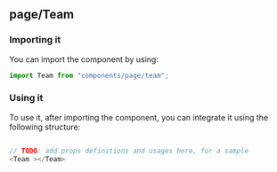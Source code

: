## page/Team

<!-- TODO: add a description here! -->

### Importing it

You can import the component by using:

```js
import Team from "components/page/team";
```

### Using it

To use it, after importing the component, you can integrate it using the following structure:

```js

// TODO: add props definitions and usages here, for a sample
<Team ></Team>

```